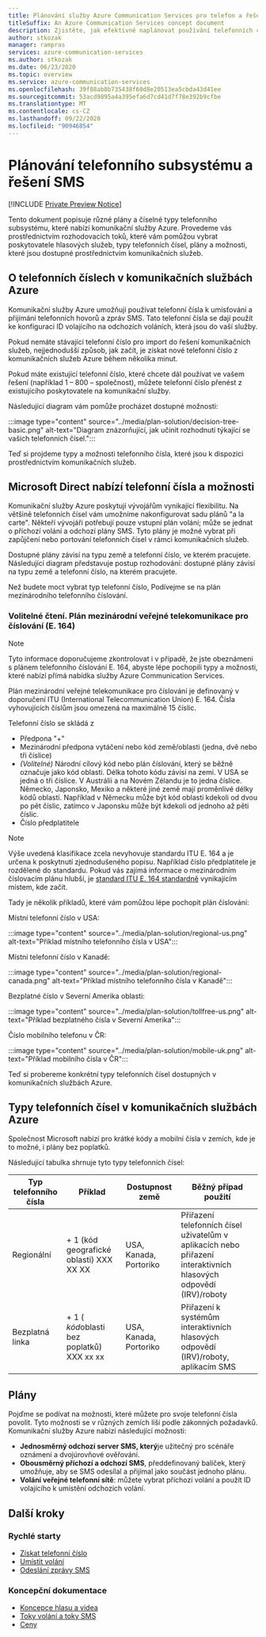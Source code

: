 ```yaml
---
title: Plánování služby Azure Communication Services pro telefon a řešení SMS
titleSuffix: An Azure Communication Services concept document
description: Zjistěte, jak efektivně naplánovat používání telefonních čísel a telefonního subsystému.
author: stkozak
manager: rampras
services: azure-communication-services
ms.author: stkozak
ms.date: 06/23/2020
ms.topic: overview
ms.service: azure-communication-services
ms.openlocfilehash: 39f88ab8b735438f60d8e20513ea5cbda43d41ee
ms.sourcegitcommit: 53acd9895a4a395efa6d7cd41d7f78e392b9cfbe
ms.translationtype: MT
ms.contentlocale: cs-CZ
ms.lasthandoff: 09/22/2020
ms.locfileid: "90946854"
---
```

# <a name="plan-your-telephony-and-sms-solution"></a>Plánování telefonního subsystému a řešení SMS

[!INCLUDE [Private Preview Notice](../../includes/private-preview-include.md)]

Tento dokument popisuje různé plány a číselné typy telefonního subsystému, které nabízí komunikační služby Azure. Provedeme vás prostřednictvím rozhodovacích toků, které vám pomůžou vybrat poskytovatele hlasových služeb, typy telefonních čísel, plány a možnosti, které jsou dostupné prostřednictvím komunikačních služeb.

## <a name="about-phone-numbers-in-azure-communications-services"></a>O telefonních číslech v komunikačních službách Azure

Komunikační služby Azure umožňují používat telefonní čísla k umísťování a přijímání telefonních hovorů a zpráv SMS. Tato telefonní čísla se dají použít ke konfiguraci ID volajícího na odchozích voláních, která jsou do vaší služby.
  
Pokud nemáte stávající telefonní číslo pro import do řešení komunikačních služeb, nejjednodušší způsob, jak začít, je získat nové telefonní číslo z komunikačních služeb Azure během několika minut.

Pokud máte existující telefonní číslo, které chcete dál používat ve vašem řešení (například 1 – 800 – společnost), můžete telefonní číslo přenést z existujícího poskytovatele na komunikační služby.

Následující diagram vám pomůže procházet dostupné možnosti:

:::image type="content" source="../media/plan-solution/decision-tree-basic.png" alt-text="Diagram znázorňující, jak učinit rozhodnutí týkající se vašich telefonních čísel.":::

Teď si projdeme typy a možnosti telefonního čísla, které jsou k dispozici prostřednictvím komunikačních služeb. 

## <a name="microsoft-direct-offer-of-phone-numbers-and-capabilities"></a>Microsoft Direct nabízí telefonní čísla a možnosti

Komunikační služby Azure poskytují vývojářům vynikající flexibilitu. Na většině telefonních čísel vám umožníme nakonfigurovat sadu plánů "a la carte". Někteří vývojáři potřebují pouze vstupní plán volání; může se jednat o příchozí volání a odchozí plány SMS. Tyto plány je možné vybrat při zapůjčení nebo portování telefonních čísel v rámci komunikačních služeb.

Dostupné plány závisí na typu země a telefonní číslo, ve kterém pracujete. Následující diagram představuje postup rozhodování: dostupné plány závisí na typu země a telefonní číslo, na kterém pracujete.

<!-- Tami/team have rejected this multiple times despite updates, says it needs to be higher res - need to work with her to get approval for this image. Commenting out to move our staging forward. :::image type="content" source="../../media/example-decision-flow.png" alt-text="Example for the decision flow"::: -->

Než budete moct vybrat typ telefonní číslo, Podívejme se na plán mezinárodního telefonního číslování.

### <a name="optional-reading-international-public-telecommunication-numbering-plan-e164"></a>Volitelné čtení. Plán mezinárodní veřejné telekomunikace pro číslování (E. 164)

> [!NOTE]
> Tyto informace doporučujeme zkontrolovat i v případě, že jste obeznámeni s plánem telefonního číslování E. 164, abyste lépe pochopili typy a možnosti, které nabízí přímá nabídka služby Azure Communication Services.

Plán mezinárodní veřejné telekomunikace pro číslování je definovaný v doporučení ITU (International Telecommunication Union) E. 164. Čísla vyhovujících číslům jsou omezená na maximálně 15 číslic.

Telefonní číslo se skládá z

-   Předpona "+"
-   Mezinárodní předpona vytáčení nebo kód země/oblasti (jedna, dvě nebo tři číslice) 
-   *(Volitelné)* Národní cílový kód nebo plán číslování, který se běžně označuje jako kód oblasti. Délka tohoto kódu závisí na zemi. V USA se jedná o tři číslice. V Austrálii a na Novém Zélandu je to jedna číslice. Německo, Japonsko, Mexiko a některé jiné země mají proměnlivé délky kódů oblastí. Například v Německu může být kód oblasti kdekoli od dvou po pět číslic, zatímco v Japonsku může být kdekoli od jednoho až pěti číslic.
-   Číslo předplatitele

> [!NOTE]
> Výše uvedená klasifikace zcela nevyhovuje standardu ITU E. 164 a je určena k poskytnutí zjednodušeného popisu. Například číslo předplatitele je rozdělené do standardu. Pokud vás zajímá informace o mezinárodním číslovacím plánu hlubší, je [standard ITU E. 164 standardně](https://www.itu.int/rec/T-REC-E.164) vynikajícím místem, kde začít.  

Tady je několik příkladů, které vám pomůžou lépe pochopit plán číslování:

Místní telefonní číslo v USA:

:::image type="content" source="../media/plan-solution/regional-us.png" alt-text="Příklad místního telefonního čísla v USA":::

Místní telefonní číslo v Kanadě:

:::image type="content" source="../media/plan-solution/regional-canada.png" alt-text="Příklad místního telefonního čísla v Kanadě":::

Bezplatné číslo v Severní Amerika oblasti:

:::image type="content" source="../media/plan-solution/tollfree-us.png" alt-text="Příklad bezplatného čísla v Severní Amerika":::

Číslo mobilního telefonu v ČR:

:::image type="content" source="../media/plan-solution/mobile-uk.png" alt-text="Příklad mobilního čísla v ČR":::

Teď si probereme konkrétní typy telefonních čísel dostupných v komunikačních službách Azure.

## <a name="phone-number-types-in-azure-communication-services"></a>Typy telefonních čísel v komunikačních službách Azure

Společnost Microsoft nabízí pro krátké kódy a mobilní čísla v zemích, kde je to možné, i plány bez poplatků.

Následující tabulka shrnuje tyto typy telefonních čísel: 

| Typ telefonního čísla | Příklad                              | Dostupnost země    | Běžný případ použití                                                                                                     |
| ----------------- | ------------------------------------ | ----------------------- | ------------------------------------------------------------------------------------------------------------------- |
| Regionální          | + 1 (kód geografické oblasti) XXX XX XX  | USA, Kanada, Portoriko | Přiřazení telefonních čísel uživatelům v aplikacích nebo přiřazení interaktivních hlasových odpovědí (IRV)/roboty |
| Bezplatná linka         | + 1 ( *kód*oblasti bez poplatků) XXX xx xx | USA, Kanada, Portoriko | Přiřazení k systémům interaktivních hlasových odpovědí (IRV)/roboty, aplikacím SMS                                        |

## <a name="plans"></a>Plány 

Pojďme se podívat na možnosti, které můžete pro svoje telefonní čísla povolit. Tyto možnosti se v různých zemích liší podle zákonných požadavků. Komunikační služby Azure nabízí následující možnosti:

- **Jednosměrný odchozí server SMS, který**je užitečný pro scénáře oznámení a dvojúrovňové ověřování.
- **Obousměrný příchozí a odchozí SMS**, předdefinovaný balíček, který umožňuje, aby se SMS odesílal a přijímal jako součást jednoho plánu.
- **Volání veřejné telefonní sítě**: můžete vybrat příchozí volání a použít ID volajícího k umístění odchozích volání.

## <a name="next-steps"></a>Další kroky

### <a name="quickstarts"></a>Rychlé starty

- [Získat telefonní číslo](../../quickstarts/telephony-sms/get-phone-number.md)
- [Umístit volání](../../quickstarts/voice-video-calling/calling-client-samples.md)
- [Odeslání zprávy SMS](../../quickstarts/telephony-sms/send.md)

### <a name="conceptual-documentation"></a>Koncepční dokumentace

- [Koncepce hlasu a videa](../voice-video-calling/about-call-types.md)
- [Toky volání a toky SMS](../call-flows.md)
- [Ceny](../pricing.md)
